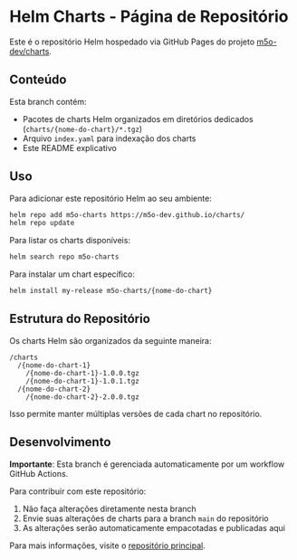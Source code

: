 # Helm Charts - Página de Repositório

Este é o repositório Helm hospedado via GitHub Pages do projeto [m5o-dev/charts](https://github.com/m5o-dev/charts).

## Conteúdo

Esta branch contém:

- Pacotes de charts Helm organizados em diretórios dedicados (`charts/{nome-do-chart}/*.tgz`)
- Arquivo `index.yaml` para indexação dos charts
- Este README explicativo

## Uso

Para adicionar este repositório Helm ao seu ambiente:

```bash
helm repo add m5o-charts https://m5o-dev.github.io/charts/
helm repo update
```

Para listar os charts disponíveis:

```bash
helm search repo m5o-charts
```

Para instalar um chart específico:

```bash
helm install my-release m5o-charts/{nome-do-chart}
```

## Estrutura do Repositório

Os charts Helm são organizados da seguinte maneira:

```
/charts
  /{nome-do-chart-1}
    /{nome-do-chart-1}-1.0.0.tgz
    /{nome-do-chart-1}-1.0.1.tgz
  /{nome-do-chart-2}
    /{nome-do-chart-2}-2.0.0.tgz
```

Isso permite manter múltiplas versões de cada chart no repositório.

## Desenvolvimento

**Importante**: Esta branch é gerenciada automaticamente por um workflow GitHub Actions.

Para contribuir com este repositório:
1. Não faça alterações diretamente nesta branch
2. Envie suas alterações de charts para a branch `main` do repositório
3. As alterações serão automaticamente empacotadas e publicadas aqui

Para mais informações, visite o [repositório principal](https://github.com/m5o-dev/charts). 